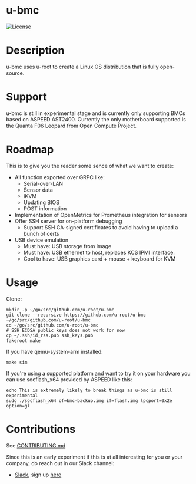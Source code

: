 # u-bmc

[![License](https://img.shields.io/badge/License-BSD%203--Clause-blue.svg)](https://github.com/u-root/u-bmc/blob/master/LICENSE)

# Description

u-bmc uses u-root to create a Linux OS distribution that is fully open-source.

# Support

u-bmc is still in experimental stage and is currently only supporting
BMCs based on ASPEED AST2400. Currently the only motherboard supported is the
Quanta F06 Leopard from Open Compute Project.

# Roadmap

This is to give you the reader some sence of what we want to create:

 * All function exported over GRPC like:
   * Serial-over-LAN
   * Sensor data
   * iKVM
   * Updating BIOS
   * POST information
 * Implementation of OpenMetrics for Prometheus integration for sensors
 * Offer SSH server for on-platform debugging
   * Support SSH CA-signed certificates to avoid having to upload a bunch of certs
 * USB device emulation
   * Must have: USB storage from image
   * Must have: USB ethernet to host, replaces KCS IPMI interface.
   * Cool to have: USB graphics card + mouse + keyboard for KVM

# Usage

Clone:
```
mkdir -p ~/go/src/github.com/u-root/u-bmc
git clone --recursive https://github.com/u-root/u-bmc ~/go/src/github.com/u-root/u-bmc
cd ~/go/src/github.com/u-root/u-bmc
# SSH ECDSA public keys does not work for now
cp ~/.ssh/id_rsa.pub ssh_keys.pub
fakeroot make
```

If you have qemu-system-arm installed:
```
make sim
```

If you're using a supported platform and want to try it on your hardware you
can use socflash\_x64 provided by ASPEED like this:
```
echo This is extremely likely to break things as u-bmc is still experimental
sudo ./socflash_x64 of=bmc-backup.img if=flash.img lpcport=0x2e option=gl
```

# Contributions

See [CONTRIBUTING.md](CONTRIBUTING.md)

Since this is an early experiment if this is at all interesting for you or your
company, do reach out in our Slack channel:

- [Slack](https://u-root.slack.com), sign up [here](http://slack.u-root.com/)

